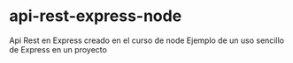 # api-rest-express-node
Api Rest en Express creado en el curso de node
Ejemplo de un uso sencillo de Express en un proyecto
